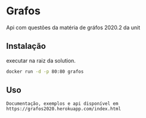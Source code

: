 # Grafos

Api com questões da matéria de gráfos 2020.2 da unit

## Instalação

executar na raiz da solution.

```bash
docker run -d -p 80:80 grafos
```

## Uso

```
Documentação, exemplos e api disponível em 
https://grafos2020.herokuapp.com/index.html
```
